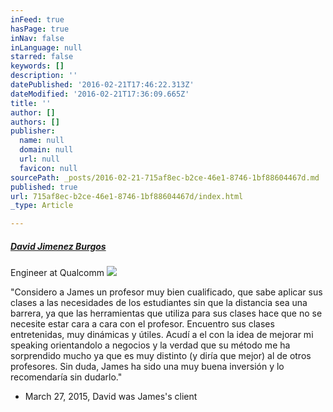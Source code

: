 ```yaml
---
inFeed: true
hasPage: true
inNav: false
inLanguage: null
starred: false
keywords: []
description: ''
datePublished: '2016-02-21T17:46:22.313Z'
dateModified: '2016-02-21T17:36:09.665Z'
title: ''
author: []
authors: []
publisher:
  name: null
  domain: null
  url: null
  favicon: null
sourcePath: _posts/2016-02-21-715af8ec-b2ce-46e1-8746-1bf88604467d.md
published: true
url: 715af8ec-b2ce-46e1-8746-1bf88604467d/index.html
_type: Article

---
```

##### **[David Jimenez Burgos][0]**

Engineer at Qualcomm
![](https://the-grid-user-content.s3-us-west-2.amazonaws.com/0b695367-e899-4367-8fbb-bffcbe039bd1.jpg)

"Considero a James un profesor muy bien cualificado, que sabe aplicar sus clases a las necesidades de los estudiantes sin que la distancia sea una barrera, ya que las herramientas que utiliza para sus clases hace que no se necesite estar cara a cara con el profesor. Encuentro sus clases entretenidas, muy dinámicas y útiles. Acudí a el con la idea de mejorar mi speaking orientandolo a negocios y la verdad que su método me ha sorprendido mucho ya que es muy distinto (y diría que mejor) al de otros profesores. Sin duda, James ha sido una muy buena inversión y lo recomendaría sin dudarlo."

- March 27, 2015, David was James's client

[0]: https://www.linkedin.com/profile/view?id=AAEAAAXZyBoBXOqI0CU_iGEkxZv86s5UmT7U4Io&authType=name&authToken=23Kw